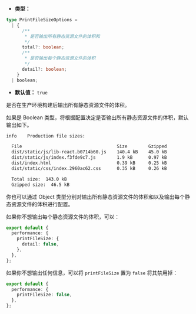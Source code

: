 - **类型：**

```ts
type PrintFileSizeOptions =
  | {
      /**
       * 是否输出所有静态资源文件的体积和
       */
      total?: boolean;
      /**
       * 是否输出每个静态资源文件的体积
       */
      detail?: boolean;
    }
  | boolean;
```

- **默认值：** `true`

是否在生产环境构建后输出所有静态资源文件的体积。

如果是 Boolean 类型，将根据配置决定是否输出所有静态资源文件的体积，默认输出如下。

```bash
info    Production file sizes:

  File                                    Size        Gzipped
  dist/static/js/lib-react.b0714b60.js    140.4 kB    45.0 kB
  dist/static/js/index.f3fde9c7.js        1.9 kB      0.97 kB
  dist/index.html                         0.39 kB     0.25 kB
  dist/static/css/index.2960ac62.css      0.35 kB     0.26 kB

  Total size:  143.0 kB
  Gzipped size:  46.5 kB
```

你也可以通过 Object 类型分别对输出所有静态资源文件的体积和以及输出每个静态资源文件的体积进行配置。

如果你不想输出每个静态资源文件的体积，可以：

```ts
export default {
  performance: {
    printFileSize: {
      detail: false,
    },
  },
};
```

如果你不想输出任何信息，可以将 `printFileSize` 置为 `false` 将其禁用掉：

```ts
export default {
  performance: {
    printFileSize: false,
  },
};
```
